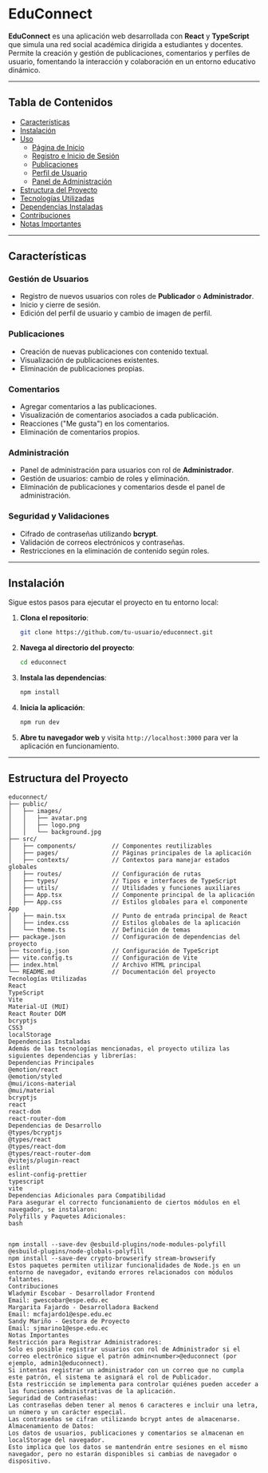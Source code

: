# EduConnect

**EduConnect** es una aplicación web desarrollada con **React** y **TypeScript** que simula una red social académica dirigida a estudiantes y docentes. Permite la creación y gestión de publicaciones, comentarios y perfiles de usuario, fomentando la interacción y colaboración en un entorno educativo dinámico.

---

## Tabla de Contenidos

- [Características](#características)
- [Instalación](#instalación)
- [Uso](#uso)
  - [Página de Inicio](#página-de-inicio)
  - [Registro e Inicio de Sesión](#registro-e-inicio-de-sesión)
  - [Publicaciones](#publicaciones)
  - [Perfil de Usuario](#perfil-de-usuario)
  - [Panel de Administración](#panel-de-administración)
- [Estructura del Proyecto](#estructura-del-proyecto)
- [Tecnologías Utilizadas](#tecnologías-utilizadas)
- [Dependencias Instaladas](#dependencias-instaladas)
- [Contribuciones](#contribuciones)
- [Notas Importantes](#notas-importantes)

---

## Características

### Gestión de Usuarios
- Registro de nuevos usuarios con roles de **Publicador** o **Administrador**.
- Inicio y cierre de sesión.
- Edición del perfil de usuario y cambio de imagen de perfil.

### Publicaciones
- Creación de nuevas publicaciones con contenido textual.
- Visualización de publicaciones existentes.
- Eliminación de publicaciones propias.

### Comentarios
- Agregar comentarios a las publicaciones.
- Visualización de comentarios asociados a cada publicación.
- Reacciones ("Me gusta") en los comentarios.
- Eliminación de comentarios propios.

### Administración
- Panel de administración para usuarios con rol de **Administrador**.
- Gestión de usuarios: cambio de roles y eliminación.
- Eliminación de publicaciones y comentarios desde el panel de administración.

### Seguridad y Validaciones
- Cifrado de contraseñas utilizando **bcrypt**.
- Validación de correos electrónicos y contraseñas.
- Restricciones en la eliminación de contenido según roles.

---

## Instalación

Sigue estos pasos para ejecutar el proyecto en tu entorno local:

1. **Clona el repositorio**:
   ```bash
   git clone https://github.com/tu-usuario/educonnect.git
   ```

2. **Navega al directorio del proyecto**:
   ```bash
   cd educonnect
   ```

3. **Instala las dependencias**:
   ```bash
   npm install
   ```

4. **Inicia la aplicación**:
   ```bash
   npm run dev
   ```

5. **Abre tu navegador web** y visita `http://localhost:3000` para ver la aplicación en funcionamiento.

---

## Estructura del Proyecto

```plaintext
educonnect/
├── public/
│   ├── images/
│   │   ├── avatar.png
│   │   ├── logo.png
│   │   └── background.jpg
├── src/
│   ├── components/          // Componentes reutilizables
│   ├── pages/               // Páginas principales de la aplicación
│   ├── contexts/            // Contextos para manejar estados globales
│   ├── routes/              // Configuración de rutas
│   ├── types/               // Tipos e interfaces de TypeScript
│   ├── utils/               // Utilidades y funciones auxiliares
│   ├── App.tsx              // Componente principal de la aplicación
│   ├── App.css              // Estilos globales para el componente App
│   ├── main.tsx             // Punto de entrada principal de React
│   ├── index.css            // Estilos globales de la aplicación
│   └── theme.ts             // Definición de temas
├── package.json             // Configuración de dependencias del proyecto
├── tsconfig.json            // Configuración de TypeScript
├── vite.config.ts           // Configuración de Vite
├── index.html               // Archivo HTML principal
└── README.md                // Documentación del proyecto
Tecnologías Utilizadas
React
TypeScript
Vite
Material-UI (MUI)
React Router DOM
bcryptjs
CSS3
localStorage
Dependencias Instaladas
Además de las tecnologías mencionadas, el proyecto utiliza las siguientes dependencias y librerías:
Dependencias Principales
@emotion/react
@emotion/styled
@mui/icons-material
@mui/material
bcryptjs
react
react-dom
react-router-dom
Dependencias de Desarrollo
@types/bcryptjs
@types/react
@types/react-dom
@types/react-router-dom
@vitejs/plugin-react
eslint
eslint-config-prettier
typescript
vite
Dependencias Adicionales para Compatibilidad
Para asegurar el correcto funcionamiento de ciertos módulos en el navegador, se instalaron:
Polyfills y Paquetes Adicionales:
bash


npm install --save-dev @esbuild-plugins/node-modules-polyfill @esbuild-plugins/node-globals-polyfill
npm install --save-dev crypto-browserify stream-browserify
Estos paquetes permiten utilizar funcionalidades de Node.js en un entorno de navegador, evitando errores relacionados con módulos faltantes.
Contribuciones
Wladymir Escobar - Desarrollador Frontend
Email: gwescobar@espe.edu.ec
Margarita Fajardo - Desarrolladora Backend
Email: mcfajardo1@espe.edu.ec
Sandy Mariño - Gestora de Proyecto
Email: sjmarino1@espe.edu.ec
Notas Importantes
Restricción para Registrar Administradores:
Solo es posible registrar usuarios con rol de Administrador si el correo electrónico sigue el patrón admin<number>@educonnect (por ejemplo, admin1@educonnect).
Si intentas registrar un administrador con un correo que no cumpla este patrón, el sistema te asignará el rol de Publicador.
Esta restricción se implementa para controlar quiénes pueden acceder a las funciones administrativas de la aplicación.
Seguridad de Contraseñas:
Las contraseñas deben tener al menos 6 caracteres e incluir una letra, un número y un carácter especial.
Las contraseñas se cifran utilizando bcrypt antes de almacenarse.
Almacenamiento de Datos:
Los datos de usuarios, publicaciones y comentarios se almacenan en localStorage del navegador.
Esto implica que los datos se mantendrán entre sesiones en el mismo navegador, pero no estarán disponibles si cambias de navegador o dispositivo.